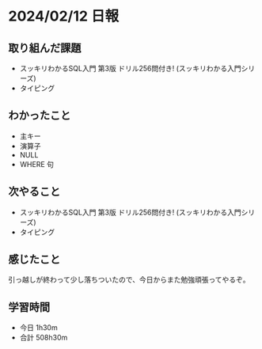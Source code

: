 # 2024/02/12 日報

## 取り組んだ課題
- スッキリわかるSQL入門 第3版 ドリル256問付き! (スッキリわかる入門シリーズ)
- タイピング

## わかったこと
- 主キー
- 演算子
- NULL
- WHERE 句

## 次やること
- スッキリわかるSQL入門 第3版 ドリル256問付き! (スッキリわかる入門シリーズ)
- タイピング

## 感じたこと
引っ越しが終わって少し落ちついたので、今日からまた勉強頑張ってやるぞ。

## 学習時間
- 今日 1h30m
- 合計 508h30m
